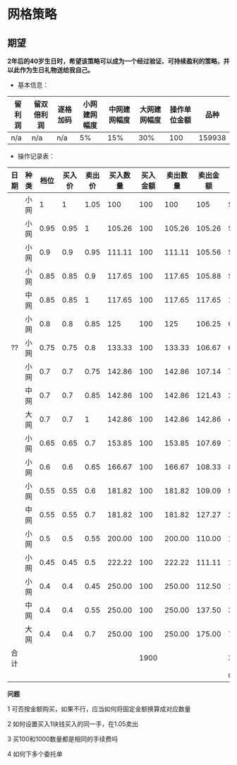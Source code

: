 # 网格策略

## 期望

**2年后的40岁生日时，希望该策略可以成为一个经过验证、可持续盈利的策略，并以此作为生日礼物送给我自己。**

- 基本信息：

| 留利润 | 留双倍利润 | 逐格加码 | 小网建网幅度 | 中网建网幅度 | 大网建网幅度 | 操作单位金额 | 品种   |
| ------ | ---------- | -------- | ------------ | ------------ | ------------ | ------------ | ------ |
| n/a    | n/a        | n/a      | 5%           | 15%          | 30%          | 100          | 159938 |

- 操作记录表：

| 日期 | 种类 | 档位 | 买入价 | 卖出价 | 买入数量 | 买入金额 | 卖出数量 | 卖出金额 | 盈利金额 | 盈利比例 |
| ---- | ---- | ---- | ------ | ------ | -------- | -------- | -------- | -------- | -------- | -------- |
|      | 小网 | 1    | 1      | 1.05   | 100      | 100      | 100      | 105      | 5        | 5.00%    |
|      | 小网 | 0.95 | 0.95   | 1      | 105.26   | 100      | 105.26   | 105.26   | 5.26     | 5.26%    |
|      | 小网 | 0.9  | 0.9    | 0.95   | 111.11   | 100      | 111.11   | 105.56   | 5.56     | 5.56%    |
|      | 小网 | 0.85 | 0.85   | 0.9    | 117.65   | 100      | 117.65   | 105.88   | 5.88     | 5.88%    |
|      | 中网 | 0.85 | 0.85   | 1      | 117.65   | 100      | 117.65   | 117.65   | 17.65    | 17.65%   |
|      | 小网 | 0.8  | 0.8    | 0.85   | 125      | 100      | 125      | 106.25   | 6.25     | 6.25%    |
| ??   | 小网 | 0.75 | 0.75   | 0.8    | 133.33   | 100      | 133.33   | 106.67   | 6.67     | 6.67%    |
|      | 小网 | 0.7  | 0.7    | 0.75   | 142.86   | 100      | 142.86   | 107.14   | 7.14     | 7.14%    |
|      | 中网 | 0.7  | 0.7    | 0.85   | 142.86   | 100      | 142.86   | 121.43   | 21.43    | 21.43%   |
|      | 大网 | 0.7  | 0.7    | 1      | 142.86   | 100      | 142.86   | 142.86   | 42.86    | 42.86%   |
|      | 小网 | 0.65 | 0.65   | 0.7    | 153.85   | 100      | 153.85   | 107.69   | 7.69     | 7.69%    |
|      | 小网 | 0.6  | 0.6    | 0.65   | 166.67   | 100      | 166.67   | 108.33   | 8.33     | 8.33%    |
|      | 小网 | 0.55 | 0.55   | 0.6    | 181.82   | 100      | 181.82   | 109.09   | 9.09     | 9.09%    |
|      | 中网 | 0.55 | 0.55   | 0.7    | 181.82   | 100      | 181.82   | 127.27   | 27.27    | 27.27%   |
|      | 小网 | 0.5  | 0.5    | 0.55   | 200.00   | 100      | 200.00   | 110.00   | 10.00    | 10.00%   |
|      | 小网 | 0.45 | 0.45   | 0.5    | 222.22   | 100      | 222.22   | 111.11   | 11.11    | 11.11%   |
|      | 小网 | 0.4  | 0.4    | 0.45   | 250.00   | 100      | 250.00   | 112.50   | 12.50    | 12.50%   |
|      | 中网 | 0.4  | 0.4    | 0.55   | 250.00   | 100      | 250.00   | 137.50   | 37.50    | 37.50%   |
|      | 大网 | 0.4  | 0.4    | 0.7    | 250.00   | 100      | 250.00   | 175.00   | 75.00    | 75.00%   |
| 合计 |      |      |        |        |          | 1900     |          |          | 322.19   |          |
|      |      |      |        |        |          |          |          |          | 0.17     |          |



**问题**

1 可否按金额购买，如果不行，应当如何将固定金额换算成对应数量  

2 如何设置买入1块钱买入的同一手，在1.05卖出  

3 买100和1000数量都是相同的手续费吗  

4 如何下多个委托单